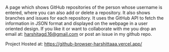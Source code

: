 A page which shows GitHub repositories of the person whose username is entered, where you can also add or delete a repository. It also shows branches and issues for each repository. It uses the GitHub API to fetch the information in JSON format and displayed on the webpage in a user oriented design. If you like it or want to collaborate with me you drop an email at: harshitagd.16@gmail.com or post an issue in my github repo.

Project Hosted at: https://github-browser-harshittaaa.vercel.app/
